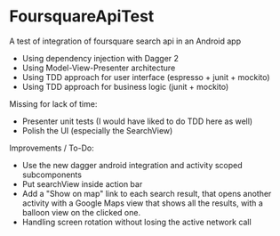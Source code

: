 # FoursquareApiTest
A test of integration of foursquare search api in an Android app

* Using dependency injection with Dagger 2
* Using Model-View-Presenter architecture
* Using TDD approach for user interface (espresso + junit + mockito)
* Using TDD approach for business logic (junit + mockito)

Missing for lack of time:
* Presenter unit tests (I would have liked to do TDD here as well)
* Polish the UI (especially the SearchView)

Improvements / To-Do:

* Use the new dagger android integration and activity scoped subcomponents
* Put searchView inside action bar 
* Add a "Show on map" link to each search result, that opens another activity
  with a Google Maps view that shows all the results, with a balloon view on the clicked one.
* Handling screen rotation without losing the active network call 

